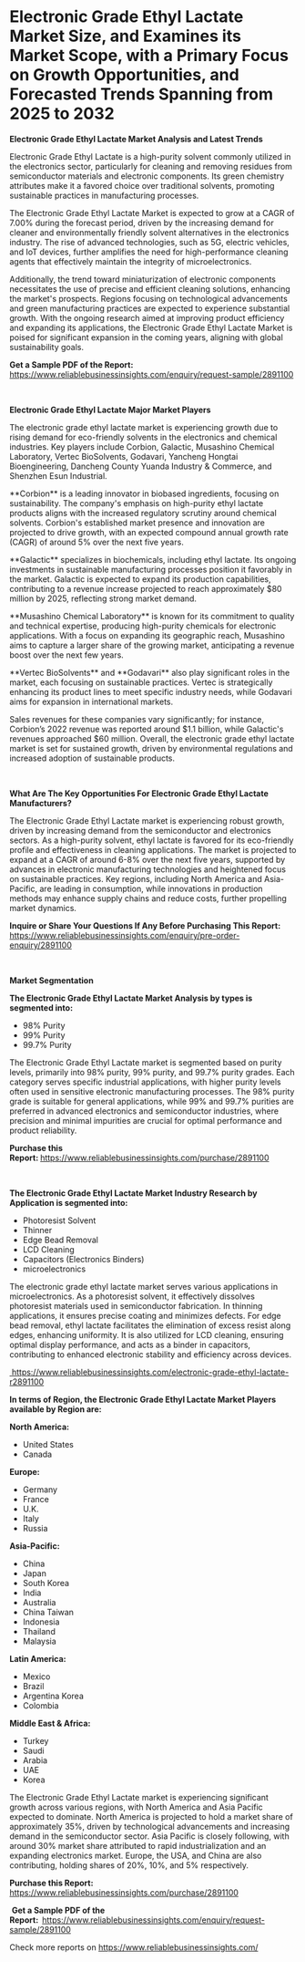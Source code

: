 <p><h1>Electronic Grade Ethyl Lactate Market Size, and Examines its Market Scope, with a Primary Focus on Growth Opportunities, and Forecasted Trends Spanning from 2025 to 2032</h1></p><p><strong>Electronic Grade Ethyl Lactate Market Analysis and Latest Trends</strong></p>
<p><p>Electronic Grade Ethyl Lactate is a high-purity solvent commonly utilized in the electronics sector, particularly for cleaning and removing residues from semiconductor materials and electronic components. Its green chemistry attributes make it a favored choice over traditional solvents, promoting sustainable practices in manufacturing processes. </p><p>The Electronic Grade Ethyl Lactate Market is expected to grow at a CAGR of 7.00% during the forecast period, driven by the increasing demand for cleaner and environmentally friendly solvent alternatives in the electronics industry. The rise of advanced technologies, such as 5G, electric vehicles, and IoT devices, further amplifies the need for high-performance cleaning agents that effectively maintain the integrity of microelectronics. </p><p>Additionally, the trend toward miniaturization of electronic components necessitates the use of precise and efficient cleaning solutions, enhancing the market's prospects. Regions focusing on technological advancements and green manufacturing practices are expected to experience substantial growth. With the ongoing research aimed at improving product efficiency and expanding its applications, the Electronic Grade Ethyl Lactate Market is poised for significant expansion in the coming years, aligning with global sustainability goals.</p></p>
<p><strong>Get a Sample PDF of the Report:&nbsp;</strong> <a href="https://www.reliablebusinessinsights.com/enquiry/request-sample/2891100?utm_campaign=2757&utm_medium=2&utm_source=Github&utm_content=ia&utm_term=14032025&utm_id=electronic-grade-ethyl-lactate">https://www.reliablebusinessinsights.com/enquiry/request-sample/2891100</a></p>
<p>&nbsp;</p>
<p><strong>Electronic Grade Ethyl Lactate Major Market Players</strong></p>
<p><p>The electronic grade ethyl lactate market is experiencing growth due to rising demand for eco-friendly solvents in the electronics and chemical industries. Key players include Corbion, Galactic, Musashino Chemical Laboratory, Vertec BioSolvents, Godavari, Yancheng Hongtai Bioengineering, Dancheng County Yuanda Industry & Commerce, and Shenzhen Esun Industrial.</p><p>**Corbion** is a leading innovator in biobased ingredients, focusing on sustainability. The company's emphasis on high-purity ethyl lactate products aligns with the increased regulatory scrutiny around chemical solvents. Corbion's established market presence and innovation are projected to drive growth, with an expected compound annual growth rate (CAGR) of around 5% over the next five years.</p><p>**Galactic** specializes in biochemicals, including ethyl lactate. Its ongoing investments in sustainable manufacturing processes position it favorably in the market. Galactic is expected to expand its production capabilities, contributing to a revenue increase projected to reach approximately $80 million by 2025, reflecting strong market demand.</p><p>**Musashino Chemical Laboratory** is known for its commitment to quality and technical expertise, producing high-purity chemicals for electronic applications. With a focus on expanding its geographic reach, Musashino aims to capture a larger share of the growing market, anticipating a revenue boost over the next few years. </p><p>**Vertec BioSolvents** and **Godavari** also play significant roles in the market, each focusing on sustainable practices. Vertec is strategically enhancing its product lines to meet specific industry needs, while Godavari aims for expansion in international markets.</p><p>Sales revenues for these companies vary significantly; for instance, Corbion’s 2022 revenue was reported around $1.1 billion, while Galactic's revenues approached $60 million. Overall, the electronic grade ethyl lactate market is set for sustained growth, driven by environmental regulations and increased adoption of sustainable products.</p></p>
<p>&nbsp;</p>
<p><strong>What Are The Key Opportunities For Electronic Grade Ethyl Lactate Manufacturers?</strong></p>
<p><p>The Electronic Grade Ethyl Lactate market is experiencing robust growth, driven by increasing demand from the semiconductor and electronics sectors. As a high-purity solvent, ethyl lactate is favored for its eco-friendly profile and effectiveness in cleaning applications. The market is projected to expand at a CAGR of around 6-8% over the next five years, supported by advances in electronic manufacturing technologies and heightened focus on sustainable practices. Key regions, including North America and Asia-Pacific, are leading in consumption, while innovations in production methods may enhance supply chains and reduce costs, further propelling market dynamics.</p></p>
<p><strong>Inquire or Share Your Questions If Any Before Purchasing This Report:</strong> <a href="https://www.reliablebusinessinsights.com/enquiry/pre-order-enquiry/2891100?utm_campaign=2757&utm_medium=2&utm_source=Github&utm_content=ia&utm_term=14032025&utm_id=electronic-grade-ethyl-lactate">https://www.reliablebusinessinsights.com/enquiry/pre-order-enquiry/2891100</a></p>
<p>&nbsp;</p>
<p><strong>Market Segmentation</strong></p>
<p><strong>The Electronic Grade Ethyl Lactate Market Analysis by types is segmented into:</strong></p>
<p><ul><li>98% Purity</li><li>99% Purity</li><li>99.7% Purity</li></ul></p>
<p><p>The Electronic Grade Ethyl Lactate market is segmented based on purity levels, primarily into 98% purity, 99% purity, and 99.7% purity grades. Each category serves specific industrial applications, with higher purity levels often used in sensitive electronic manufacturing processes. The 98% purity grade is suitable for general applications, while 99% and 99.7% purities are preferred in advanced electronics and semiconductor industries, where precision and minimal impurities are crucial for optimal performance and product reliability.</p></p>
<p><strong>Purchase this Report:&nbsp;</strong><a href="https://www.reliablebusinessinsights.com/purchase/2891100?utm_campaign=2757&utm_medium=2&utm_source=Github&utm_content=ia&utm_term=14032025&utm_id=electronic-grade-ethyl-lactate">https://www.reliablebusinessinsights.com/purchase/2891100</a></p>
<p>&nbsp;</p>
<p><strong>The Electronic Grade Ethyl Lactate Market Industry Research by Application is segmented into:</strong></p>
<p><ul><li>Photoresist Solvent</li><li>Thinner</li><li>Edge Bead Removal</li><li>LCD Cleaning</li><li>Capacitors (Electronics Binders)</li><li>microelectronics</li></ul></p>
<p><p>The electronic grade ethyl lactate market serves various applications in microelectronics. As a photoresist solvent, it effectively dissolves photoresist materials used in semiconductor fabrication. In thinning applications, it ensures precise coating and minimizes defects. For edge bead removal, ethyl lactate facilitates the elimination of excess resist along edges, enhancing uniformity. It is also utilized for LCD cleaning, ensuring optimal display performance, and acts as a binder in capacitors, contributing to enhanced electronic stability and efficiency across devices.</p></p>
<p><a href="https://www.reliablebusinessinsights.com/electronic-grade-ethyl-lactate-r2891100?utm_campaign=2757&utm_medium=2&utm_source=Github&utm_content=ia&utm_term=14032025&utm_id=electronic-grade-ethyl-lactate">&nbsp;https://www.reliablebusinessinsights.com/electronic-grade-ethyl-lactate-r2891100</a></p>
<p><strong>In terms of Region, the Electronic Grade Ethyl Lactate Market Players available by Region are:</strong></p>
<p>
    <p> <strong> North America: </strong>
        <ul>
            <li>United States</li>
            <li>Canada</li>
        </ul>
        </p> 
    <p> <strong> Europe: </strong>
        <ul>
            <li>Germany</li>
            <li>France</li>
            <li>U.K.</li>
            <li>Italy</li>
            <li>Russia</li>
        </ul>
        </p> 
    <p> <strong> Asia-Pacific: </strong>
        <ul>
            <li>China</li>
            <li>Japan</li>
            <li>South Korea</li>
            <li>India</li>
            <li>Australia</li>
            <li>China Taiwan</li>
            <li>Indonesia</li>
            <li>Thailand</li>
            <li>Malaysia</li>
        </ul>
        </p> 
    <p> <strong> Latin America: </strong>
        <ul>
            <li>Mexico</li>
            <li>Brazil</li>
            <li>Argentina Korea</li>
            <li>Colombia</li>
        </ul>
        </p> 
    <p> <strong> Middle East & Africa: </strong>
        <ul>
            <li>Turkey</li>
            <li>Saudi</li>
            <li>Arabia</li>
            <li>UAE</li>
            <li>Korea</li>
        </ul>
    </p>
    </p>
<p><p>The Electronic Grade Ethyl Lactate market is experiencing significant growth across various regions, with North America and Asia Pacific expected to dominate. North America is projected to hold a market share of approximately 35%, driven by technological advancements and increasing demand in the semiconductor sector. Asia Pacific is closely following, with around 30% market share attributed to rapid industrialization and an expanding electronics market. Europe, the USA, and China are also contributing, holding shares of 20%, 10%, and 5% respectively.</p></p>
<p><strong>Purchase this Report: </strong><a href="https://www.reliablebusinessinsights.com/purchase/2891100?utm_campaign=2757&utm_medium=2&utm_source=Github&utm_content=ia&utm_term=14032025&utm_id=electronic-grade-ethyl-lactate">https://www.reliablebusinessinsights.com/purchase/2891100</a></p>
<p>&nbsp;<strong>Get a Sample PDF of the Report:&nbsp;&nbsp;</strong><a href="https://www.reliablebusinessinsights.com/enquiry/request-sample/2891100?utm_campaign=2757&utm_medium=2&utm_source=Github&utm_content=ia&utm_term=14032025&utm_id=electronic-grade-ethyl-lactate">https://www.reliablebusinessinsights.com/enquiry/request-sample/2891100</a></p>
<p><strong></strong></p>
<p>Check more reports on <a href="https://www.reliablebusinessinsights.com/?utm_campaign=2757&utm_medium=2&utm_source=Github&utm_content=ia&utm_term=14032025&utm_id=electronic-grade-ethyl-lactate">https://www.reliablebusinessinsights.com/</a></p>